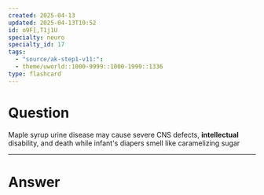 ```yaml
---
created: 2025-04-13
updated: 2025-04-13T10:52
id: o9F[,T1j1U
specialty: neuro
specialty_id: 17
tags:
  - "source/ak-step1-v11:": 
  - theme/uworld::1000-9999::1000-1999::1336
type: flashcard
---
```


# Question
Maple syrup urine disease may cause severe CNS defects, **intellectual** disability, and death while infant's diapers smell like caramelizing sugar

---

# Answer
